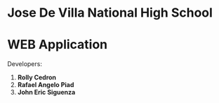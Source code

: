 # Jose De Villa National High School

# WEB Application

Developers:

1. **Rolly Cedron**
2. **Rafael Angelo Piad**
3. **John Eric Siguenza**
